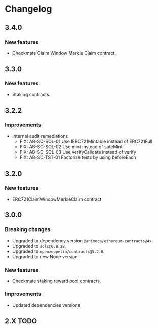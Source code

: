 # Changelog

## 3.4.0

### New features

- Checkmate Claim Window Merkle Claim contract.

## 3.3.0

### New features

- Staking contracts.

## 3.2.2

### Improvements

- Internal audit remediations
  - FIX: AB-SC-SOL-01 Use IERC721Mintable instead of ERC721Full
  - FIX: AB-SC-SOL-02 Use mint instead of safeMint
  - FIX: AB-SC-SOL-03 Use verifyCalldata instead of verify
  - FIX: AB-SC-TST-01 Factorize tests by using beforeEach

## 3.2.0

### New features

- ERC721ClaimWindowMerkleClaim contract

## 3.0.0

### Breaking changes

- Upgraded to dependency version `@animoca/ethereum-contracts@4x`.
- Upgraded to `solc@0.8.28`.
- Upgraded to `openzeppelin/contracts@5.2.0`.
- Upgraded to new Node version.

### New features

- Checkmate staking reward pool contracts.

### Improvements

- Updated dependencies versions.

## 2.X TODO
